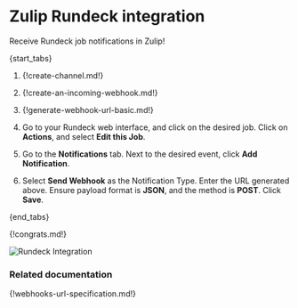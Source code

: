 # Zulip Rundeck integration

Receive Rundeck job notifications in Zulip!

{start_tabs}

1. {!create-channel.md!}

1. {!create-an-incoming-webhook.md!}

1. {!generate-webhook-url-basic.md!}

1. Go to your Rundeck web interface, and click on the desired job.
   Click on **Actions**, and select **Edit this Job**.

1. Go to the **Notifications** tab. Next to the desired event, click
   **Add Notification**.

1. Select **Send Webhook** as the Notification Type. Enter the URL
   generated above. Ensure payload format is **JSON**, and the method is
   **POST**. Click **Save**.

{end_tabs}

{!congrats.md!}

![Rundeck Integration](/static/images/integrations/rundeck/001.png)

### Related documentation

{!webhooks-url-specification.md!}
